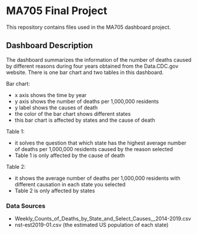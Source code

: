 # MA705 Final Project

This repository contains files used in the MA705 dashboard project.

## Dashboard Description

The dashboard summarizes the information of the number of deaths caused by different reasons during four years obtained from the Data.CDC.gov website.
There is one bar chart and two tables in this dashboard.

Bar chart:
- x axis shows the time by year
- y axis shows the number of deaths per 1,000,000 residents
- y label shows the causes of death
- the color of the bar chart shows different states
- this bar chart is affected by states and the cause of death

Table 1:
- it solves the question that which state has the highest average number of deaths per 1,000,000 residents caused by the reason selected
- Table 1 is only affected by the cause of death

Table 2:
- it shows the average number of deaths per 1,000,000 residents with different causation in each state you selected
- Table 2 is only affected by states

### Data Sources

- Weekly_Counts_of_Deaths_by_State_and_Select_Causes__2014-2019.csv
- nst-est2019-01.csv (the estimated US population of each state)

